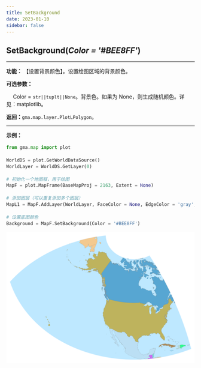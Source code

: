 ```yaml
---
title: SetBackground
date: 2023-01-10
sidebar: false
---
```


## **SetBackground**(*Color = '#BEE8FF'*)<Badge text="1.1.2 +"/> 

---

**功能：** 【设置背景颜色】。设置绘图区域的背景颜色。

**可选参数：**

&emsp; Color = `str||tuplt||None`。背景色。如果为 None，则生成随机颜色。详见：matplotlib。

**返回：**`gma.map.layer.PlotLPolygon`。

---

**示例：**
```python
from gma.map import plot

WorldDS = plot.GetWorldDataSource()
WorldLayer = WorldDS.GetLayer(0)

# 初始化一个地图框，用于绘图
MapF = plot.MapFrame(BaseMapProj = 2163, Extent = None)

# 添加图层（可以重复添加多个图层）
MapL1 = MapF.AddLayer(WorldLayer, FaceColor = None, EdgeColor = 'gray', LineWidth = 0.1)

# 设置底图颜色
Background = MapF.SetBackground(Color = '#BEE8FF')
```
![](/map/SetBackground.png)

